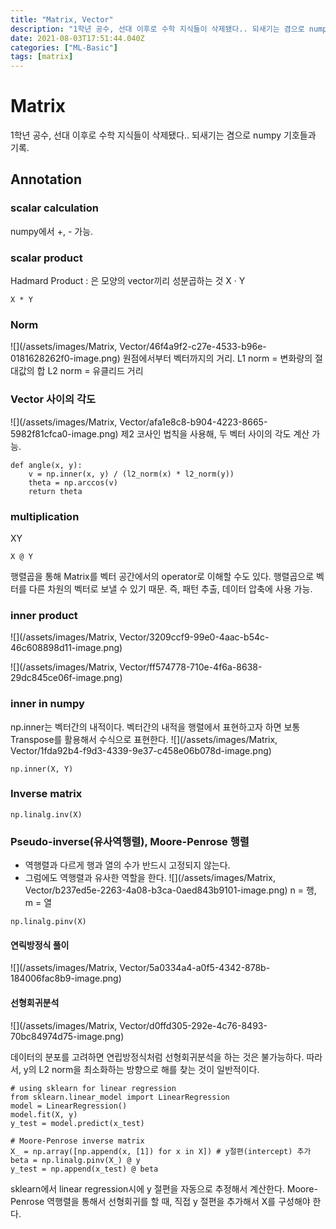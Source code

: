 ```yaml
---
title: "Matrix, Vector"
description: "1학년 공수, 선대 이후로 수학 지식들이 삭제됐다.. 되새기는 겸으로 numpy 기호들과 기록.numpy에서 +, - 가능.Hadmard Product : 은 모양의 vector끼리 성분곱하는 것X · Y원점에서부터 벡터까지의 거리.L1 norm = 변화량의 절대값의 "
date: 2021-08-03T17:51:44.040Z
categories: ["ML-Basic"]
tags: [matrix]
---
```

# Matrix
1학년 공수, 선대 이후로 수학 지식들이 삭제됐다.. 되새기는 겸으로 numpy 기호들과 기록.

## Annotation
### scalar calculation
numpy에서 +, - 가능.

### scalar product
Hadmard Product : 은 모양의 vector끼리 성분곱하는 것
X · Y

```
X * Y
```

### Norm
![](/assets/images/Matrix, Vector/46f4a9f2-c27e-4533-b96e-0181628262f0-image.png)
원점에서부터 벡터까지의 거리.
L1 norm = 변화량의 절대값의 합
L2 norm = 유클리드 거리


### Vector 사이의 각도

![](/assets/images/Matrix, Vector/afa1e8c8-b904-4223-8665-5982f81cfca0-image.png)
제2 코사인 법칙을 사용해, 두 벡터 사이의 각도 계산 가능.
```
def angle(x, y):
    v = np.inner(x, y) / (l2_norm(x) * l2_norm(y))
    theta = np.arccos(v)
    return theta
```

### multiplication
XY
```
X @ Y
```
행렬곱을 통해 Matrix를 벡터 공간에서의 operator로 이해할 수도 있다. 행렬곱으로 벡터를 다른 차원의 벡터로 보낼 수 있기 때문.
즉, 패턴 추출, 데이터 압축에 사용 가능.

### inner product
![](/assets/images/Matrix, Vector/3209ccf9-99e0-4aac-b54c-46c608898d11-image.png)

![](/assets/images/Matrix, Vector/ff574778-710e-4f6a-8638-29dc845ce06f-image.png)

### inner in numpy
np.inner는 벡터간의 내적이다. 벡터간의 내적을 행렬에서 표현하고자 하면 보통 Transpose를 활용해서 수식으로 표현한다.
![](/assets/images/Matrix, Vector/1fda92b4-f9d3-4339-9e37-c458e06b078d-image.png)
```
np.inner(X, Y)
```

### Inverse matrix
```
np.linalg.inv(X)
```

### Pseudo-inverse(유사역행렬), Moore-Penrose 행렬
- 역행렬과 다르게 행과 열의 수가 반드시 고정되지 않는다.
- 그럼에도 역행렬과 유사한 역할을 한다.
![](/assets/images/Matrix, Vector/b237ed5e-2263-4a08-b3ca-0aed843b9101-image.png)
n = 행, m = 열

```
np.linalg.pinv(X)
```

#### 연릭방정식 풀이
![](/assets/images/Matrix, Vector/5a0334a4-a0f5-4342-878b-184006fac8b9-image.png)
#### 선형회귀분석
![](/assets/images/Matrix, Vector/d0ffd305-292e-4c76-8493-70bc84974d75-image.png)

데이터의 분포를 고려하면 연립방정식처럼 선형회귀분석을 하는 것은 불가능하다.
따라서, y의 L2 norm을 최소화하는 방향으로 해를 찾는 것이 일반적이다.
```
# using sklearn for linear regression
from sklearn.linear_model import LinearRegression
model = LinearRegression()
model.fit(X, y)
y_test = model.predict(x_test)

# Moore-Penrose inverse matrix
X_ = np.array([np.append(x, [1]) for x in X]) # y절편(intercept) 추가
beta = np.linalg.pinv(X_) @ y
y_test = np.append(x_test) @ beta
```
sklearn에서 linear regression시에 y 절편을 자동으로 추정해서 계산한다. 
Moore-Penrose 역행렬을 통해서 선형회귀를 할 때, 직접 y 절편을 추가해서 X를 구성해야 한다.

